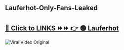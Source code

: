 
 ## Lauferhot-Only-Fans-Leaked

# <h2><a href="https://clipsfans.com/Lauferhot&ref=git">🔗 Click to LINKS ⏩⏩ 👉 🟢 Lauferhot </a></h2>

<a href="https://clipsfans.com/Lauferhot&ref=git" rel="nofollow" data-target="animated-image.originalLink"><img src="https://i.ibb.co.com/xMMVF88/686577567.gif" alt="Viral Video Original" style="max-width: 100%; display: inline-block;" data-target="animated-image.originalImage"></a>

